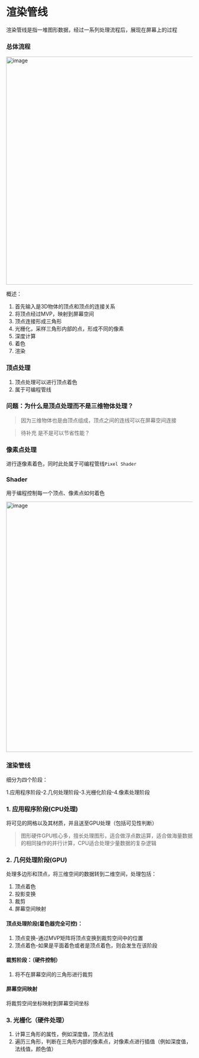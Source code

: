 # 渲染管线

渲染管线是指一堆图形数据，经过一系列处理流程后，展现在屏幕上的过程

### 总体流程

<img width="951" height="615" alt="image" src="https://github.com/user-attachments/assets/4d397ad0-ab98-4d54-983c-3a4b0c658de9" />

概述：
1. 首先输入是3D物体的顶点和顶点的连接关系
2. 将顶点经过MVP，映射到屏幕空间
3. 顶点连接形成三角形
4. 光栅化，采样三角形内部的点，形成不同的像素
5. 深度计算
6. 着色
7. 渲染


### 顶点处理

1. 顶点处理可以进行顶点着色
2. 属于可编程管线

### 问题：为什么是顶点处理而不是三维物体处理？

> 因为三维物体也是由顶点组成，顶点之间的连线可以在屏幕空间连接

> 待补充 是不是可以节省性能？

### 像素点处理

进行逐像素着色，同时此处属于可编程管线``Pixel Shader``

### Shader

用于编程控制每一个顶点、像素点如何着色

<img width="925" height="675" alt="image" src="https://github.com/user-attachments/assets/838aa652-5519-4294-85b4-8923d1801c40" />

### 渲染管线

细分为四个阶段：

1.应用程序阶段-2.几何处理阶段-3.光栅化阶段-4.像素处理阶段

### 1. 应用程序阶段(CPU处理)

将可见的网格以及其材质，并且送至GPU处理（包括可见性判断）

> 图形硬件GPU核心多，擅长处理图形，适合做浮点数运算，适合做海量数据的相同操作的并行计算，CPU适合处理少量数据的复杂逻辑

### 2. 几何处理阶段(GPU)

处理多边形和顶点，将三维空间的数据转到二维空间，处理包括：
1. 顶点着色
2. 投影变换
3. 裁剪
4. 屏幕空间映射

#### 顶点处理阶段(着色器完全可控)：

1. 顶点变换-通过MVP矩阵将顶点变换到裁剪空间中的位置
2. 顶点着色-如果是平面着色或者是顶点着色，则会发生在该阶段

#### 裁剪阶段：（硬件控制）

1. 将不在屏幕空间的三角形进行裁剪

#### 屏幕空间映射

将裁剪空间坐标映射到屏幕空间坐标

### 3. 光栅化（硬件处理）

1. 计算三角形的属性，例如深度值，顶点法线
2. 遍历三角形，判断在三角形内部的像素点，对像素点进行插值（例如深度值，法线值，颜色值）





